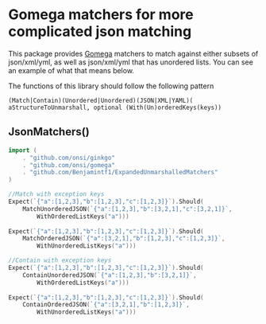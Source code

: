 Gomega matchers for more complicated json matching
==================================

This package provides [Gomega](https://github.com/onsi/gomega) matchers to match against either subsets of json/xml/yml, as well 
as json/xml/yml that has unordered lists. You can see an example of what that means below.

The functions of this library should follow the following pattern

```
(Match|Contain)(Unordered|Unordered)(JSON|XML|YAML)( aStructureToUnmarshall, optional (With(Un)orderedKeys(keys))
```

JsonMatchers()
-------------------
```go 
import (
	. "github.com/onsi/ginkgo"
	. "github.com/onsi/gomega"
	. "github.com/Benjamintf1/ExpandedUnmarshalledMatchers"
)

//Match with exception keys
Expect(`{"a":[1,2,3],"b":[1,2,3],"c":[1,2,3]}`).Should(
	MatchUnorderedJSON(`{"a":[1,2,3],"b":[3,2,1],"c":[3,2,1]}`,
		WithOrderedListKeys("a"))) 
		
Expect(`{"a":[1,2,3],"b":[1,2,3],"c":[1,2,3]}`).Should(
	MatchOrderedJSON(`{"a":[3,2,1],"b":[1,2,3],"c":[1,2,3]}`,
		WithUnorderedListKeys("a")))

//Contain with exception keys
Expect(`{"a":[1,2,3],"b":[1,2,3],"c":[1,2,3]}`).Should(
	ContainUnorderedJSON(`{"a":[1,2,3],"b":[3,2,1]}`,
		WithOrderedListKeys("a")))
		
Expect(`{"a":[1,2,3],"b":[1,2,3],"c":[1,2,3]}`).Should(
	ContainOrderedJSON(`{"a":[3,2,1],"b":[1,2,3]}`, 
		WithUnorderedListKeys("a")))


```
